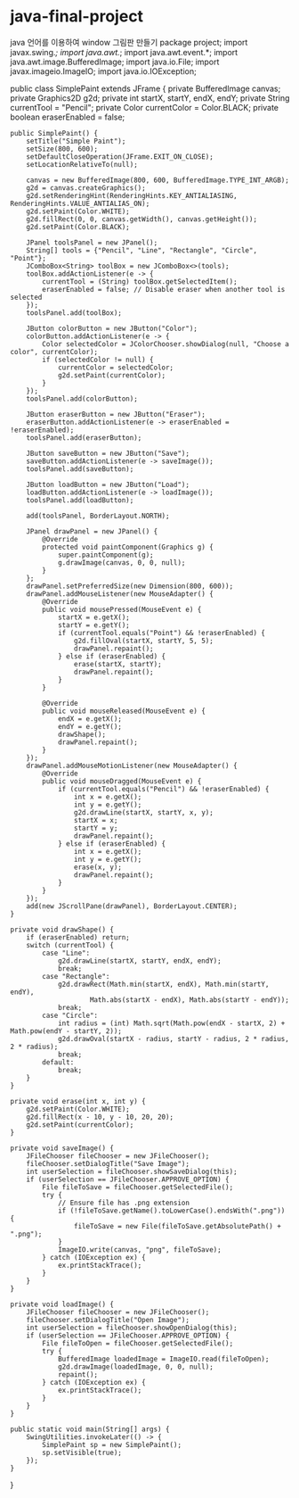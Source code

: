 # java-final-project
java 언어를 이용하여 window 그림판 만들기
package project;
import javax.swing.*;
import java.awt.*;
import java.awt.event.*;
import java.awt.image.BufferedImage;
import java.io.File;
import javax.imageio.ImageIO;
import java.io.IOException;

public class SimplePaint extends JFrame {
    private BufferedImage canvas;
    private Graphics2D g2d;
    private int startX, startY, endX, endY;
    private String currentTool = "Pencil";
    private Color currentColor = Color.BLACK;
    private boolean eraserEnabled = false;

    public SimplePaint() {
        setTitle("Simple Paint");
        setSize(800, 600);
        setDefaultCloseOperation(JFrame.EXIT_ON_CLOSE);
        setLocationRelativeTo(null);

        canvas = new BufferedImage(800, 600, BufferedImage.TYPE_INT_ARGB);
        g2d = canvas.createGraphics();
        g2d.setRenderingHint(RenderingHints.KEY_ANTIALIASING, RenderingHints.VALUE_ANTIALIAS_ON);
        g2d.setPaint(Color.WHITE);
        g2d.fillRect(0, 0, canvas.getWidth(), canvas.getHeight());
        g2d.setPaint(Color.BLACK);

        JPanel toolsPanel = new JPanel();
        String[] tools = {"Pencil", "Line", "Rectangle", "Circle", "Point"};
        JComboBox<String> toolBox = new JComboBox<>(tools);
        toolBox.addActionListener(e -> {
            currentTool = (String) toolBox.getSelectedItem();
            eraserEnabled = false; // Disable eraser when another tool is selected
        });
        toolsPanel.add(toolBox);

        JButton colorButton = new JButton("Color");
        colorButton.addActionListener(e -> {
            Color selectedColor = JColorChooser.showDialog(null, "Choose a color", currentColor);
            if (selectedColor != null) {
                currentColor = selectedColor;
                g2d.setPaint(currentColor);
            }
        });
        toolsPanel.add(colorButton);

        JButton eraserButton = new JButton("Eraser");
        eraserButton.addActionListener(e -> eraserEnabled = !eraserEnabled);
        toolsPanel.add(eraserButton);

        JButton saveButton = new JButton("Save");
        saveButton.addActionListener(e -> saveImage());
        toolsPanel.add(saveButton);

        JButton loadButton = new JButton("Load");
        loadButton.addActionListener(e -> loadImage());
        toolsPanel.add(loadButton);

        add(toolsPanel, BorderLayout.NORTH);

        JPanel drawPanel = new JPanel() {
            @Override
            protected void paintComponent(Graphics g) {
                super.paintComponent(g);
                g.drawImage(canvas, 0, 0, null);
            }
        };
        drawPanel.setPreferredSize(new Dimension(800, 600));
        drawPanel.addMouseListener(new MouseAdapter() {
            @Override
            public void mousePressed(MouseEvent e) {
                startX = e.getX();
                startY = e.getY();
                if (currentTool.equals("Point") && !eraserEnabled) {
                    g2d.fillOval(startX, startY, 5, 5);
                    drawPanel.repaint();
                } else if (eraserEnabled) {
                    erase(startX, startY);
                    drawPanel.repaint();
                }
            }

            @Override
            public void mouseReleased(MouseEvent e) {
                endX = e.getX();
                endY = e.getY();
                drawShape();
                drawPanel.repaint();
            }
        });
        drawPanel.addMouseMotionListener(new MouseAdapter() {
            @Override
            public void mouseDragged(MouseEvent e) {
                if (currentTool.equals("Pencil") && !eraserEnabled) {
                    int x = e.getX();
                    int y = e.getY();
                    g2d.drawLine(startX, startY, x, y);
                    startX = x;
                    startY = y;
                    drawPanel.repaint();
                } else if (eraserEnabled) {
                    int x = e.getX();
                    int y = e.getY();
                    erase(x, y);
                    drawPanel.repaint();
                }
            }
        });
        add(new JScrollPane(drawPanel), BorderLayout.CENTER);
    }

    private void drawShape() {
        if (eraserEnabled) return;
        switch (currentTool) {
            case "Line":
                g2d.drawLine(startX, startY, endX, endY);
                break;
            case "Rectangle":
                g2d.drawRect(Math.min(startX, endX), Math.min(startY, endY),
                        Math.abs(startX - endX), Math.abs(startY - endY));
                break;
            case "Circle":
                int radius = (int) Math.sqrt(Math.pow(endX - startX, 2) + Math.pow(endY - startY, 2));
                g2d.drawOval(startX - radius, startY - radius, 2 * radius, 2 * radius);
                break;
            default:
                break;
        }
    }

    private void erase(int x, int y) {
        g2d.setPaint(Color.WHITE);
        g2d.fillRect(x - 10, y - 10, 20, 20);
        g2d.setPaint(currentColor);
    }

    private void saveImage() {
        JFileChooser fileChooser = new JFileChooser();
        fileChooser.setDialogTitle("Save Image");
        int userSelection = fileChooser.showSaveDialog(this);
        if (userSelection == JFileChooser.APPROVE_OPTION) {
            File fileToSave = fileChooser.getSelectedFile();
            try {
                // Ensure file has .png extension
                if (!fileToSave.getName().toLowerCase().endsWith(".png")) {
                    fileToSave = new File(fileToSave.getAbsolutePath() + ".png");
                }
                ImageIO.write(canvas, "png", fileToSave);
            } catch (IOException ex) {
                ex.printStackTrace();
            }
        }
    }

    private void loadImage() {
        JFileChooser fileChooser = new JFileChooser();
        fileChooser.setDialogTitle("Open Image");
        int userSelection = fileChooser.showOpenDialog(this);
        if (userSelection == JFileChooser.APPROVE_OPTION) {
            File fileToOpen = fileChooser.getSelectedFile();
            try {
                BufferedImage loadedImage = ImageIO.read(fileToOpen);
                g2d.drawImage(loadedImage, 0, 0, null);
                repaint();
            } catch (IOException ex) {
                ex.printStackTrace();
            }
        }
    }

    public static void main(String[] args) {
        SwingUtilities.invokeLater(() -> {
            SimplePaint sp = new SimplePaint();
            sp.setVisible(true);
        });
    }
}

